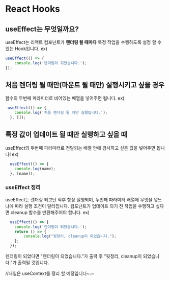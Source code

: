 # React Hooks

## useEffect는 무엇일까요?
useEffect는 리액트 컴포넌트가 <b>랜더링 될 때마다</b> 특정 작업을 수행하도록 설정 할 수 있는 Hook입니다.
ex)
```javascript
useEffect(() => {
    console.log('렌더링이 되었습니다.');
});
```

## 처음 렌더링 될 때만(마운트 될 때만) 실행시키고 싶을 경우
함수의 두번째 파라미터로 비어있는 배열을 넣어주면 됩니다.
ex)
```javascript
 useEffect(() => {
    console.log('처음 렌더링 될 때만 실행됩니다.');
  }, []);
```

## 특정 값이 업데이트 될 때만 실행하고 싶을 때
useEffect의 두번째 파라미터로 전달되는 배열 안에 검사하고 싶은 값을 넣어주면 됩니다!
ex)
```javascript
  useEffect(() => {
    console.log(name);
  }, [name]);
```
### useEffect 정리
useEffect는 렌더링 되고난 직후 항상 실행되며, 두번째 파라미터 배열에 무엇을 넣느냐에 따라 실행 조건이 달라집니다.
컴포넌트가 업데이트 되기 전 작업을 수행하고 싶다면 cleanup 함수를 반환해주어야 합니다.
ex)
```javascript
  useEffect(() => {
    console.log('렌더링이 되었습니다.');
    return () => {
        console.log("뒷정리, cleanup이 되었습니다.");
    };
  });
```
렌더링이 되었다면
"렌더링이 되었습니다."가 출력 후
"뒷정리, cleanup이 되었습니다."가 출력될 것입니다.

//내일은 useContext를 정리 할 예정입니다~.~